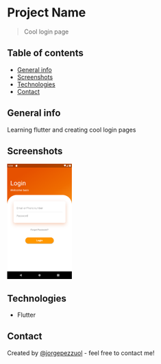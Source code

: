 # Project Name
> Cool login page

## Table of contents
* [General info](#general-info)
* [Screenshots](#screenshots)
* [Technologies](#technologies)
* [Contact](#contact)

## General info
Learning flutter and creating cool login pages

## Screenshots
<img src="./docs/screenshot.png" width="30%" height="30%"/>

## Technologies
* Flutter

## Contact
Created by [@jorgepezzuol](https://www.linkedin.com/in/jorge-pezzuol/) - feel free to contact me!
